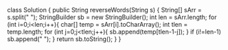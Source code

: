 class Solution {
    public String reverseWords(String s) {
        String[] sArr = s.split(" ");
		StringBuilder sb = new StringBuilder();
		int len = sArr.length;
		for (int i=0;i<len;i++){
			char[] temp = sArr[i].toCharArray();
			int tlen = temp.length;
			for (int j=0;j<tlen;j++){
				sb.append(temp[tlen-1-j]);
			}
			if (i!=len-1)
				sb.append(" ");
		}
		return sb.toString();
    }
}
